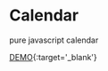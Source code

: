 # Calendar
pure javascript calendar

[DEMO](https://aprin1991.github.io/Calendar/){:target='_blank'}
